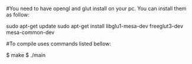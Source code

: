 #You need to have opengl and glut install on your pc. You can install them as follow:

sudo apt-get update
sudo apt-get install libglu1-mesa-dev freeglut3-dev mesa-common-dev

#To compile uses commands listed bellow:

$ make
$ ./main
